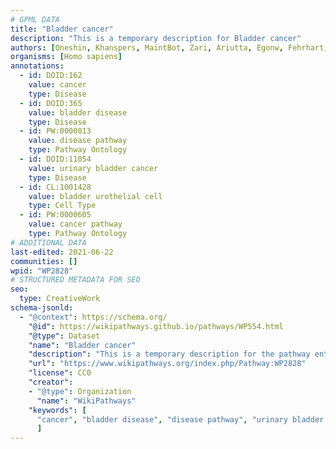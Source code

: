 ```yaml
---
# GPML DATA
title: "Bladder cancer"
description: "This is a temporary description for Bladder cancer"
authors: [Oneshin, Khanspers, MaintBot, Zari, Ariutta, Egonw, Fehrhart, Eweitz, Finterly]
organisms: [Homo sapiens]
annotations:
  - id: DOID:162
    value: cancer
    type: Disease
  - id: DOID:365
    value: bladder disease
    type: Disease
  - id: PW:0000013
    value: disease pathway
    type: Pathway Ontology
  - id: DOID:11054
    value: urinary bladder cancer
    type: Disease
  - id: CL:1001428
    value: bladder urothelial cell
    type: Cell Type
  - id: PW:0000605
    value: cancer pathway
    type: Pathway Ontology
# ADDITIONAL DATA
last-edited: 2021-06-22
communities: []
wpid: "WP2828"
# STRUCTURED METADATA FOR SEO
seo:
  type: CreativeWork
schema-jsonld:
  - "@context": https://schema.org/
    "@id": https://wikipathways.github.io/pathways/WP554.html
    "@type": Dataset
    "name": "Bladder cancer"
    "description": "This is a temporary description for the pathway entitled: Bladder cancer"
    "url": "https://www.wikipathways.org/index.php/Pathway:WP2828"
    "license": CC0
    "creator":
    - "@type": Organization
      "name": "WikiPathways"
    "keywords": [
      "cancer", "bladder disease", "disease pathway", "urinary bladder cancer", "bladder urothelial cell", "cancer pathway",
      ]
---
```

